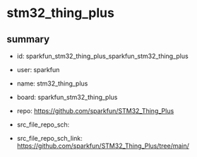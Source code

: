 # stm32_thing_plus
 
## summary 
* id: sparkfun_stm32_thing_plus_sparkfun_stm32_thing_plus
* user: sparkfun
* name: stm32_thing_plus
* board: sparkfun_stm32_thing_plus
* repo: https://github.com/sparkfun/STM32_Thing_Plus



* src_file_repo_sch: 
* src_file_repo_sch_link: https://github.com/sparkfun/STM32_Thing_Plus/tree/main/





